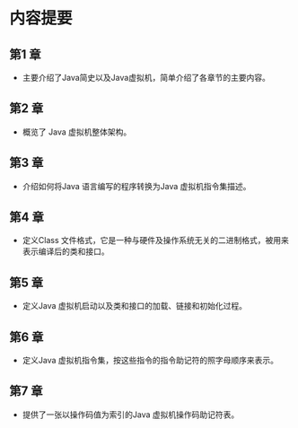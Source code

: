 # 内容提要

## 第1 章
* 主要介绍了Java简史以及Java虚拟机，简单介绍了各章节的主要内容。

## 第2 章
* 概览了 Java 虚拟机整体架构。

## 第3 章
* 介绍如何将Java 语言编写的程序转换为Java 虚拟机指令集描述。

## 第4 章
* 定义Class 文件格式，它是一种与硬件及操作系统无关的二进制格式，被用来表示编译后的类和接口。

## 第5 章
* 定义Java 虚拟机启动以及类和接口的加载、链接和初始化过程。

## 第6 章
* 定义Java 虚拟机指令集，按这些指令的指令助记符的照字母顺序来表示。

## 第7 章
* 提供了一张以操作码值为索引的Java 虚拟机操作码助记符表。



